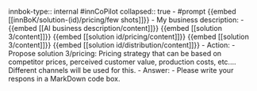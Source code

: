 innbok-type:: internal
#innCoPilot
collapsed:: true
	- #prompt {{embed [[innBoK/solution-(id)/pricing/few shots]]}}
		- My business description:
		- {{embed [[AI business description/content]]}} {{embed [[solution 3/content]]}} {{embed [[solution id/pricing/content]]}} {{embed [[solution 3/content]]}} {{embed [[solution id/distribution/content]]}}
		- Action:
		- Propose solution 3/pricing: Pricing strategy that can be based on competitor prices, perceived customer value, production costs, etc.... Different channels will be used for this.
		- Answer:
		- Please write your respons in a MarkDown code box.


